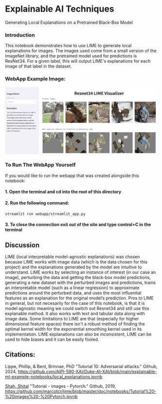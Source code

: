 # Explainable AI Techniques
Generating Local Explanations on a Pretrained Black-Box Model

### Introduction
This notebook demonstrates how to use LIME to generate local explanations for images. The images used come from a small version of the ImageNet library, and the pretrained model used for predictions is ResNet34. For a given label, this will output LIME's explanations for each image of that label in the dataset. 

### WebApp Example Image:
![WebApp Image](./webapp/WebAppExampleImg.png)

### To Run The WebApp Yourself
If you would like to run the webapp that was created alongside this notebook:
#### 1. Open the terminal and cd into the root of this directory
#### 2. Run the following command:
```
streamlit run webapp/streamlit_app.py
```
#### 3. To close the connection exit out of the site and type control+C in the terminal

## Discussion
LIME (local interpretable model-agnostic explanations) was chosen because LIME works with image data (which is the data chosen for this project) and the explanations generated by the model are intuitive to understand. LIME works by selecting an instance of interest (in our case an image), perturbing the data and getting the black-box model predictions, generating a new dataset with the perturbed images and predictions, trains an interpretable model (such as a linear regression) to approximate predictions around the perturbed data, and uses the most influential features as an explanation for the original model’s prediction. Pros to LIME in general, but not necesarily for the case of this notebook, is that it is model agnostic meaning we could switch out Resnet34 and still use this explanable method. It also works with text and tabular data along with image data. Some limitations to LIME are that (especially for higher dimensional feature spaces) there isn't a robust method of finding the optimal kernel width for the exponential smoothing kernel used in its implementation. LIME explanations can also be inconsistent, LIME can be used to hide biases and it can be easily fooled.  

## Citations:

Lippe, Phillip, & Bent, Brinnae, PhD "Tutorial 10: Adversarial attacks." Github, 2024, https://github.com/AIPI-590-XAI/Duke-AI-XAI/blob/main/explainable-ml-example-notebooks/local_explanations.ipynb

[Shah, Shital](https://github.com/sytelus) "Tutorial - images - Pytorch." Github, 2019, https://github.com/marcotcr/lime/blob/master/doc/notebooks/Tutorial%20-%20images%20-%20Pytorch.ipynb
